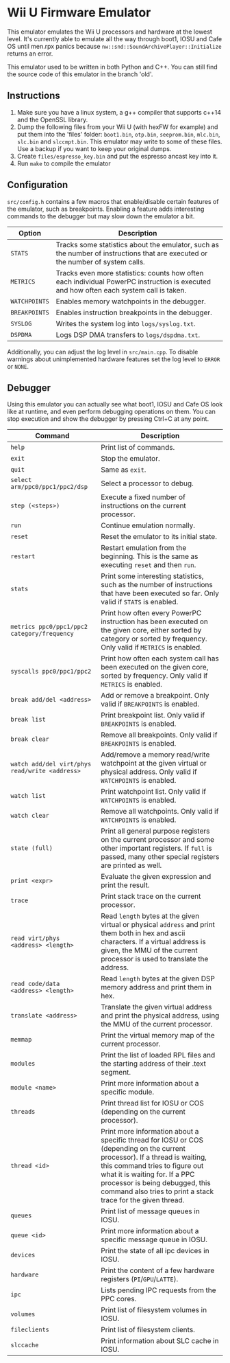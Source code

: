 # Wii U Firmware Emulator
This emulator emulates the Wii U processors and hardware at the lowest level. It's currently able to emulate all the way through boot1, IOSU and Cafe OS until men.rpx panics because `nw::snd::SoundArchivePlayer::Initialize` returns an error.

This emulator used to be written in both Python and C++. You can still find the source code of this emulator in the branch 'old'.

## Instructions
1. Make sure you have a linux system, a g++ compiler that supports c++14 and the OpenSSL library.
2. Dump the following files from your Wii U (with hexFW for example) and put them into the 'files' folder: `boot1.bin`, `otp.bin`, `seeprom.bin`, `mlc.bin`, `slc.bin` and `slccmpt.bin`. This emulator may write to some of these files. Use a backup if you want to keep your original dumps.
3. Create `files/espresso_key.bin` and put the espresso ancast key into it.
4. Run `make` to compile the emulator

## Configuration
`src/config.h` contains a few macros that enable/disable certain features of the emulator, such as breakpoints. Enabling a feature adds interesting commands to the debugger but may slow down the emulator a bit.

| Option | Description |
| --- | --- |
| `STATS` | Tracks some statistics about the emulator, such as the number of instructions that are executed or the number of system calls. |
| `METRICS` | Tracks even more statistics: counts how often each individual PowerPC instruction is executed and how often each system call is taken. |
| `WATCHPOINTS` | Enables memory watchpoints in the debugger. |
| `BREAKPOINTS` | Enables instruction breakpoints in the debugger. |
| `SYSLOG` | Writes the system log into `logs/syslog.txt`. |
| `DSPDMA` | Logs DSP DMA transfers to `logs/dspdma.txt`. |

Additionally, you can adjust the log level in `src/main.cpp`. To disable warnings about unimplemented hardware features set the log level to `ERROR` or `NONE`.

## Debugger
Using this emulator you can actually see what boot1, IOSU and Cafe OS look like at runtime, and even perform debugging operations on them. You can stop execution and show the debugger by pressing Ctrl+C at any point.

| Command | Description |
| --- | --- |
| `help` | Print list of commands. |
| `exit` | Stop the emulator. |
| `quit` | Same as `exit`. |
| `select arm/ppc0/ppc1/ppc2/dsp` | Select a processor to debug. |
| `step (<steps>)` | Execute a fixed number of instructions on the current processor. |
| `run` | Continue emulation normally. |
| `reset` | Reset the emulator to its initial state. |
| `restart` | Restart emulation from the beginning. This is the same as executing `reset` and then `run`. |
| `stats` | Print some interesting statistics, such as the number of instructions that have been executed so far. Only valid if `STATS` is enabled. |
| `metrics ppc0/ppc1/ppc2 category/frequency` | Print how often every PowerPC instruction has been executed on the given core, either sorted by category or sorted by frequency. Only valid if `METRICS` is enabled. |
| `syscalls ppc0/ppc1/ppc2` | Print how often each system call has been executed on the given core, sorted by frequency. Only valid if `METRICS` is enabled. |
| `break add/del <address>` | Add or remove a breakpoint. Only valid if `BREAKPOINTS` is enabled. |
| `break list` | Print breakpoint list. Only valid if `BREAKPOINTS` is enabled. |
| `break clear` | Remove all breakpoints. Only valid if `BREAKPOINTS` is enabled. |
| `watch add/del virt/phys read/write <address>` | Add/remove a memory read/write watchpoint at the given virtual or physical address. Only valid if `WATCHPOINTS` is enabled. |
| `watch list` | Print watchpoint list. Only valid if `WATCHPOINTS` is enabled. |
| `watch clear` | Remove all watchpoints. Only valid if `WATCHPOINTS` is enabled. |
| `state (full)` | Print all general purpose registers on the current processor and some other important registers. If `full` is passed, many other special registers are printed as well. |
| `print <expr>` | Evaluate the given expression and print the result. |
| `trace` | Print stack trace on the current processor. |
| `read virt/phys <address> <length>` | Read `length` bytes at the given virtual or physical `address` and print them both in hex and ascii characters. If a virtual address is given, the MMU of the current processor is used to translate the address. |
| `read code/data <address> <length>` | Read `length` bytes at the given DSP memory address and print them in hex. |
| `translate <address>` | Translate the given virtual address and print the physical address, using the MMU of the current processor. |
| `memmap` | Print the virtual memory map of the current processor. |
| `modules` | Print the list of loaded RPL files and the starting address of their .text segment. |
| `module <name>` | Print more information about a specific module. |
| `threads` | Print thread list for IOSU or COS (depending on the current processor). |
| `thread <id>` | Print more information about a specific thread for IOSU or COS (depending on the current processor). If a thread is waiting, this command tries to figure out what it is waiting for. If a PPC processor is being debugged, this command also tries to print a stack trace for the given thread. |
| `queues` | Print list of message queues in IOSU. |
| `queue <id>` | Print more information about a specific message queue in IOSU. |
| `devices` | Print the state of all ipc devices in IOSU. |
| `hardware` | Print the content of a few hardware registers (`PI`/`GPU`/`LATTE`). |
| `ipc` | Lists pending IPC requests from the PPC cores. |
| `volumes` | Print list of filesystem volumes in IOSU. |
| `fileclients` | Print list of filesystem clients. |
| `slccache` | Print information about SLC cache in IOSU. |

